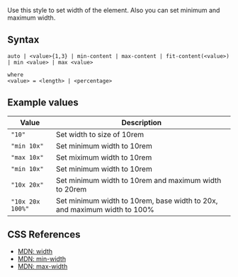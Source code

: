 Use this style to set width of the element. Also you can set minimum and maximum width.

## Syntax

```
auto | <value>{1,3} | min-content | max-content | fit-content(<value>) | min <value> | max <value>

where
<value> = <length> | <percentage>
```

## Example values

|Value|Description|
|----|----|
|`"10"`|Set width to size of 10rem|
|`"min 10x"`|Set minimum width to 10rem|
|`"max 10x"`|Set miximum width to 10rem|
|`"min 10x"`|Set minimum width to 10rem|
|`"10x 20x"`|Set minimum width to 10rem and maximum width to 20rem|
|`"10x 20x 100%"`|Set minimum width to 10rem, base width to 20x, and maximum width to 100%|

## CSS References

* [MDN: width](!https://developer.mozilla.org/en-US/docs/Web/CSS/width)
* [MDN: min-width](!https://developer.mozilla.org/en-US/docs/Web/CSS/min-width)
* [MDN: max-width](!https://developer.mozilla.org/en-US/docs/Web/CSS/max-width)
